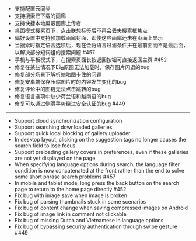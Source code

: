 - 支持配置云同步
- 支持搜索已下载的画廊
- 支持快捷本地屏蔽画廊上传者
- 桌面模式搜索页下，点击联想标签后不再会丢失搜索框焦点
- 偏好设置中支持预加载画廊封面，即使这些画廊还未在页面上显示
- 当搜索时指定语言选项后，现在会将语言过滤条件拼在最前面而不是最后面，以解决部分短词组的搜索问题 #457
- 手机与平板模式下，在搜索页面长按返回按钮可直接返回主页 #452
- 修复在某些情况下E站原图无法加载时，保存图片闪退的bug
- 修复部分场景下解析缩略图卡住的问题
- 修复安卓端保存压缩图片时的内容发生变化的bug
- 修复评论中的图链无法点击跳转的bug
- 修复语言选项中缺少荷兰语和越南语的bug
- 修复可以通过侧滑手势绕过安全认证的bug #449

------------------------------------------------------------------------------------------

- Support cloud synchronization configuration
- Support searching downloaded galleries
- Support quick local blocking of gallery uploader 
- In desktop layout, clicking on the suggestion tags no longer causes the search field to lose focus
- Support preloading gallery covers in preferences, even if these galleries are not yet displayed on the page
- When specifying language options during search, the language filter condition is now concatenated at the front rather than the end to solve some short phrase search problems #457
- In mobile and tablet mode, long press the back button on the search page to return to the home page directly #452
- Fix bug with image save when image is broken
- Fix bug of parsing thumbnails stuck in some scenarios
- Fix bug of content change when saving compressed images on Android
- Fix bug of image link in comment not clickable
- Fix bug of missing Dutch and Vietnamese in language options
- Fix bug of bypassing security authentication through swipe gesture #449